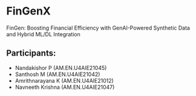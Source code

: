 # FinGenX
FinGen: Boosting Financial Efficiency with GenAI-Powered Synthetic Data and Hybrid ML/DL Integration

## Participants:
- Nandakishor P (AM.EN.U4AIE21045)
- Santhosh M (AM.EN.U4AIE21042)
- Amrithnarayana K (AM.EN.U4AIE21012)
- Navneeth Krishna (AM.EN.U4AIE21047)
